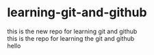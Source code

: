# learning-git-and-github
this is  the new repo for learning git and github
<br>
this is the repo for learning the git and github
<br>
hello